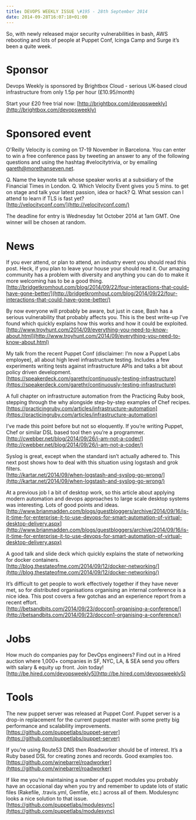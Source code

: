 ```yaml
---
title: DEVOPS WEEKLY ISSUE \#195 - 28th September 2014 
date: 2014-09-28T16:07:18+01:00
---
```


So, with newly released major security vulnerabilities in bash, AWS rebooting and lots of people at Puppet Conf, Icinga Camp and Surge it’s been a quite week.


Sponsor
======

Devops Weekly is sponsored by Brightbox Cloud - serious UK-based cloud infrastructure from only 1.5p per hour (£10.95/month)

Start your £20 free trial now: [http://brightbox.com/devopsweekly](http://brightbox.com/devopsweekly)


Sponsored event
==============

O'Reilly Velocity is coming on 17-19 November in Barcelona. You can enter to win a free conference pass by tweeting an answer to any of the following questions and using the hashtag #velocitytrivia, or by emailing gareth@morethanseven.net.

Q. Name the keynote talk whose speaker works at a subsidiary of the Financial Times in London.
Q. Which Velocity Event gives you 5 mins. to get on stage and talk your latest passion, idea or hack?
Q. What session can I attend to learn if TLS is fast yet?
<br>[http://velocityconf.com/](http://velocityconf.com/)

The deadline for entry is Wednesday 1st October 2014 at 1am GMT. One winner will be chosen at random.


News
====

If you ever attend, or plan to attend, an industry event you should read this post. Heck, if you plan to leave your house your should read it. Our amazing community has a problem with diversity and anything you can do to make it more welcoming has to be a good thing.
<br>[http://bridgetkromhout.com/blog/2014/09/22/four-interactions-that-could-have-gone-better/](http://bridgetkromhout.com/blog/2014/09/22/four-interactions-that-could-have-gone-better/)


By now everyone will probably be aware, but just in case, Bash has a serious vulnerability that probably affects you. This is the best write-up I’ve found which quickly explains how this works and how it could be exploited.
<br>[http://www.troyhunt.com/2014/09/everything-you-need-to-know-about.html](http://www.troyhunt.com/2014/09/everything-you-need-to-know-about.html)


My talk from the recent Puppet Conf (disclaimer: I’m now a Puppet Labs employee), all about high level infrastructure testing. Includes a few experiments writing tests against infrastructure APIs and talks a bit about policy driven development.
<br>[https://speakerdeck.com/garethr/continuously-testing-infrastructure](https://speakerdeck.com/garethr/continuously-testing-infrastructure)


A full chapter on infrastructure automation from the Practicing Ruby book, stepping through the why alongside step-by-step examples of Chef recipes.
<br>[https://practicingruby.com/articles/infrastructure-automation](https://practicingruby.com/articles/infrastructure-automation)


I’ve made this point before but not so eloquently. If you’re writing Puppet, Chef or similar DSL based tool then you’re a programmer.
<br>[http://cwebber.net/blog/2014/09/26/i-am-not-a-coder/](http://cwebber.net/blog/2014/09/26/i-am-not-a-coder/)


Syslog is great, except when the standard isn’t actually adhered to. This next post shows how to deal with this situation using logstash and grok filters.
<br>[http://kartar.net/2014/09/when-logstash-and-syslog-go-wrong/](http://kartar.net/2014/09/when-logstash-and-syslog-go-wrong/)


At a previous job I a bit of desktop work, so this article about applying modern automation and devops approaches to large scale desktop systems was interesting. Lots of good points and ideas.
<br>[http://www.brianmadden.com/blogs/guestbloggers/archive/2014/09/16/is-it-time-for-enterprise-it-to-use-devops-for-smart-automation-of-virtual-desktop-delivery.aspx](http://www.brianmadden.com/blogs/guestbloggers/archive/2014/09/16/is-it-time-for-enterprise-it-to-use-devops-for-smart-automation-of-virtual-desktop-delivery.aspx)


A good talk and slide deck which quickly explains the state of networking for docker containers.
<br>[http://blog.thestateofme.com/2014/09/12/docker-networking/](http://blog.thestateofme.com/2014/09/12/docker-networking/)


It’s difficult to get people to work effectively together if they have never met, so for distributed organisations organising an internal conference is a nice idea. This post covers a few gotchas and an experience report from a recent effort.
<br>[http://betsandbits.com/2014/09/23/doccon1-organising-a-conference/](http://betsandbits.com/2014/09/23/doccon1-organising-a-conference/)


Jobs
====

How much do companies pay for DevOps engineers? Find out in a Hired auction where 1,000+ companies in SF, NYC, LA, & SEA send you offers with salary & equity up front. Join today!
<br>[http://be.hired.com/devopsweekly5](http://be.hired.com/devopsweekly5)


Tools
=====

The new puppet server was released at Puppet Conf. Puppet server is a drop-in replacement for the current puppet master with some pretty big performance and scalability improvements.
<br>[https://github.com/puppetlabs/puppet-server](https://github.com/puppetlabs/puppet-server)


If you’re using Route53 DNS then Roadworker should be of interest. It’s a Ruby based DSL for creating zones and records. Good examples too.
<br>[https://github.com/winebarrel/roadworker](https://github.com/winebarrel/roadworker)


If like me you’re maintaining a number of puppet modules you probably have an occasional day when you try and remember to update lots of static files (Rakefile, .travis.yml, Gemfile, etc.) across all of them. Modulesync looks a nice solution to that issue.
<br>[https://github.com/puppetlabs/modulesync](https://github.com/puppetlabs/modulesync)





